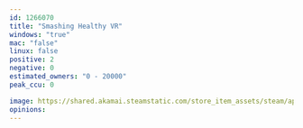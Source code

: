 ```yaml
---
id: 1266070
title: "Smashing Healthy VR"
windows: "true"
mac: "false"
linux: false
positive: 2
negative: 0
estimated_owners: "0 - 20000"
peak_ccu: 0

image: https://shared.akamai.steamstatic.com/store_item_assets/steam/apps/1266070/header.jpg?t=1587951399
opinions:
---
```

